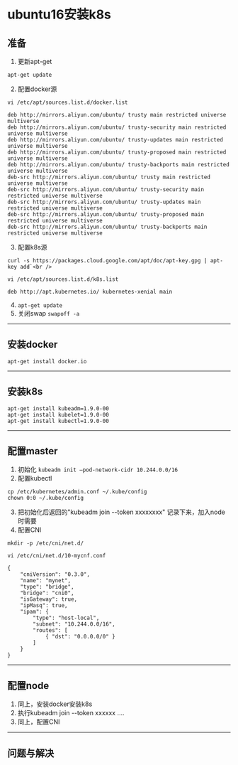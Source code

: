 ubuntu16安装k8s
====

准备
----
1. 更新apt-get
```
apt-get update
```
2. 配置docker源
```
vi /etc/apt/sources.list.d/docker.list
```
```
deb http://mirrors.aliyun.com/ubuntu/ trusty main restricted universe multiverse
deb http://mirrors.aliyun.com/ubuntu/ trusty-security main restricted universe multiverse
deb http://mirrors.aliyun.com/ubuntu/ trusty-updates main restricted universe multiverse
deb http://mirrors.aliyun.com/ubuntu/ trusty-proposed main restricted universe multiverse
deb http://mirrors.aliyun.com/ubuntu/ trusty-backports main restricted universe multiverse
deb-src http://mirrors.aliyun.com/ubuntu/ trusty main restricted universe multiverse
deb-src http://mirrors.aliyun.com/ubuntu/ trusty-security main restricted universe multiverse
deb-src http://mirrors.aliyun.com/ubuntu/ trusty-updates main restricted universe multiverse
deb-src http://mirrors.aliyun.com/ubuntu/ trusty-proposed main restricted universe multiverse
deb-src http://mirrors.aliyun.com/ubuntu/ trusty-backports main restricted universe multiverse
```
3. 配置k8s源
```
curl -s https://packages.cloud.google.com/apt/doc/apt-key.gpg | apt-key add`<br />
```
```
vi /etc/apt/sources.list.d/k8s.list
```
```
deb http://apt.kubernetes.io/ kubernetes-xenial main
```
4. ```apt-get update```
5. 关闭swap ```swapoff -a```
____

安装docker
----
```apt-get install docker.io```
____

安装k8s
----

```
apt-get install kubeadm=1.9.0-00
apt-get install kubelet=1.9.0-00
apt-get install kubectl=1.9.0-00 
```
____

配置master
----

1. 初始化
```kubeadm init –pod-network-cidr 10.244.0.0/16```
2. 配置kubectl
```
cp /etc/kubernetes/admin.conf ~/.kube/config
chown 0:0 ~/.kube/config
```
3. 把初始化后返回的"kubeadm join --token xxxxxxxx" 记录下来，加入node时需要
4. 配置CNI
```
mkdir -p /etc/cni/net.d/ 
```
```
vi /etc/cni/net.d/10-mycnf.conf 
```
```
{
	"cniVersion": "0.3.0",
	"name": "mynet",
	"type": "bridge",
	"bridge": "cni0",
	"isGateway": true,
	"ipMasq": true,
	"ipam": {
		"type": "host-local",
		"subnet": "10.244.0.0/16",
		"routes": [
			{ "dst": "0.0.0.0/0" }
		]
	}
}
```
____

配置node
----

1. 同上，安装docker安装k8s
2. 执行kubeadm join --token xxxxxx ....
3. 同上，配置CNI
____

问题与解决
----
